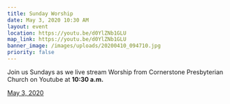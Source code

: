 ```yaml
---
title: Sunday Worship
date: May 3, 2020 10:30 AM
layout: event
location: https://youtu.be/d0YlZNb1GLU
map_link: https://youtu.be/d0YlZNb1GLU
banner_image: /images/uploads/20200410_094710.jpg
priority: false
---
```

Join us Sundays as we live stream Worship from Cornerstone Presbyterian Church on Youtube at **10:30 a.m.**

[May 3, 2020](https://youtu.be/d0YlZNb1GLU)